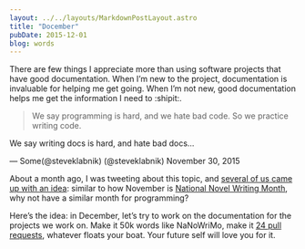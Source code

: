 ```yaml
---
layout: ../../layouts/MarkdownPostLayout.astro
title: "Docember"
pubDate: 2015-12-01
blog: words
---
```



There are few things I appreciate more than using software projects that have good documentation. When I’m new to the project, documentation is invaluable for helping me get going. When I’m not new, good documentation helps me get the information I need to :shipit:.

> We say programming is hard, and we hate bad code. So we practice writing code.

We say writing docs is hard, and hate bad docs…

— Some(@steveklabnik) (@steveklabnik) November 30, 2015
> 

About a month ago, I was tweeting about this topic, and [several of us came up with an idea](https://mayeu.me/misc/2015/11/13/docember-one-month-to-improve-your-documentation.html): similar to how November is [National Novel Writing Month](http://nanowrimo.org/), why not have a similar month for programming?

Here’s the idea: in December, let’s try to work on the documentation for the projects we work on. Make it 50k words like NaNoWriMo, make it [24 pull requests](http://24pullrequests.com/), whatever floats your boat. Your future self will love you for it.
